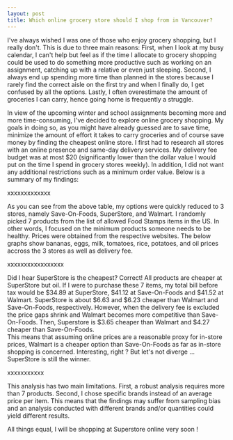 ```yaml
---
layout: post
title: Which online grocery store should I shop from in Vancouver?
---
```

I've always wished I was one of those who enjoy grocery shopping, but I really don't. This is due to three main reasons: First, when I look at my busy calendar, I can't help but feel as if the time I allocate to grocery shopping could be used to do something more productive such as working on an assignment, catching up with a relative or even just sleeping. Second, I always end up spending more time than planned in the stores because I rarely find the correct aisle on the first try and when I finally do, I get confused by all the options. Lastly, I often overestimate the amount of groceries I can carry, hence going home is frequently a struggle.
<br>

In view of the upcoming winter and school assignments becoming more and more time-consuming, I've decided to explore online grocery shopping. My goals in doing so, as you might have already guessed are to save time, minimize the amount of effort it takes to carry groceries and of course save money by finding the cheapest online store.
I first had to research all stores with an online presence and same-day delivery services. My delivery fee budget was at most $20 (significantly lower than the dollar value I would put on the time I spend in grocery stores weekly). In addition, I did not want any additional restrictions such as a minimum order value. Below is a summary of my findings: 

xxxxxxxxxxxxx

As you can see from the above table, my options were quickly reduced to 3 stores, namely Save-On-Foods, SuperStore, and Walmart. 
I randomly picked 7 products from the list of allowed Food Stamps items in the US. In other words, I focused on the minimum products someone needs to be healthy. Prices were obtained from the respective websites.
The below graphs show bananas, eggs, milk, tomatoes, rice, potatoes, and oil prices accross the 3 stores as well as delivery fee.

xxxxxxxxxxxxxxxxx

Did I hear SuperStore is the cheapest? Correct! All products are cheaper at SuperStore but oil. If I were to purchase these 7 items, my total bill before tax would be \$34.89 at SuperStore, \$41.12 at Save-On-Foods and \$41.52 at Walmart. SuperStore is about \$6.63 and \$6.23 cheaper than Walmart and Save-On-Foods, respectively. However, when the delivery fee is excluded the price gaps shrink and Walmart becomes more competitive than Save-On-Foods. Then, Superstore is \$3.65 cheaper than Walmart and \$4.27 cheaper than Save-On-Foods.
<br>
This means that assuming online prices are a reasonable proxy for in-store prices,  Walmart is a cheaper option than Save-On-Foods as far as in-store shopping is concerned. Interesting, right ? But let's not diverge ... SuperStore is still the winner.


xxxxxxxxxxx

This analysis has two main limitations. First, a robust analysis requires more than 7 products. Second, I chose specific brands instead of an average price per item. This means that the findings may suffer from sampling bias and an analysis conducted with different brands and/or quantities could yield different results. 

All things equal, I will be shopping at Superstore online very soon !
